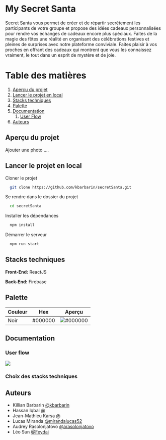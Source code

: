 # My Secret Santa

Secret Santa vous permet de créer et de répartir secrètement les participants de votre groupe et propose des idées cadeaux personnalisées pour rendre vos échanges de cadeaux encore plus spéciaux. Faites de la magie des fêtes une réalité en organisant des célébrations festives et pleines de surprises avec notre plateforme conviviale. Faites plaisir à vos proches en offrant des cadeaux qui montrent que vous les connaissez vraiment, le tout dans un esprit de mystère et de joie.

# Table des matières 

1. [Aperçu du projet](#apercu)
2. [Lancer le projet en local](#projet)
3. [Stacks techniques](#tech)
4. [Palette](#color)
5. [Documentation](#doc)
   1.  [User Flow](#flow)
6. [Auteurs](#autors)

## Aperçu du projet <a name="apercu"></a>

Ajouter une photo ....

## Lancer le projet en local <a name="projet"></a>

Cloner le projet

```bash
  git clone https://github.com/kbarbarin/secretSanta.git
```

Se rendre dans le dossier du projet

```bash
  cd secretSanta
```

Installer les dépendances

```bash
  npm install
```

Démarrer le serveur

```bash
  npm run start
```

## Stacks techniques <a name="tech"></a>

**Front-End:** ReactJS

**Back-End:** Firebase

## Palette <a name="color"></a>

| Couleur             | Hex                                                                | Aperçu
| ----------------- | ------------------------------------------------------------------ | -------------------- |
| Noir | #000000 | ![#000000](https://via.placeholder.com/10/000000?text=+)|

## Documentation <a name="doc"></a>

### User flow <a name="flow"></a>

[![](https://mermaid.ink/img/pako:eNqNU9Gy0jAQ_ZVMXtQZYKBQLvRBB9peYAa4KjxZeIhtgGibdNJUwcIH-R3-mJu0FBhHx-YlyZ6ze85uU-BQRBQ7eBeL7-GBSIXW3oYj-EbBnPCI8T16T_Z0i5rNt2gcuOsRcpArf_2kEuUcrWgoqUIrwhXZVkSDHI-Dj_SLYDyS9C9AwGio6xYLoVBWAkIhJQ0VencpQa4LmPNLzs7I8wL3INgRRTlKpdixuErkeUad7wcfcpopJjgnTNLtfYal4GcoWFUu3YwDbQ1FFKpyTo9ArKUZhFu4IkkVRRDLFEi_yUI3WcX6lD5meQDpysgPdM-I1lYiddqqmA-oWeXElH0ORtC1LKMoITeTJjQJJkLs4yv12VxO_5AZEZ6hmKDPBJLkisUsI4rmstY_KYnlYXozMwv-OduZljqbBT7_JpjxrBWiVEBqWY87ptdpZnfc6f91Q5fw_aozvpE5L9YiBz80q-aeQbEkBVO1n3ntYFGLewUebvI0G5qax4qobHvHMoqWr0dKUa7omzKyhMi83C5g-wI_8yN1w_Uqd9fTdVWXuIETKkFBBA-sMDCsDjShG-zANiLy6wZv-AVwJFdideIhdpTMaQPnaQTz8hjZS5JgZ0fiDG5Twj8JkVxBNGJKyEX5gM07NhDsFPiInX6_1bHt9qDf6fft4aBtNfAJO81Bb9jqDXtW98my7U7bsi4N_MMk7bSG3c6g123rYLdvP1mX340lSWE?type=png)](https://mermaid.live/edit#pako:eNqNU9Gy0jAQ_ZVMXtQZYKBQLvRBB9peYAa4KjxZeIhtgGibdNJUwcIH-R3-mJu0FBhHx-YlyZ6ze85uU-BQRBQ7eBeL7-GBSIXW3oYj-EbBnPCI8T16T_Z0i5rNt2gcuOsRcpArf_2kEuUcrWgoqUIrwhXZVkSDHI-Dj_SLYDyS9C9AwGio6xYLoVBWAkIhJQ0VencpQa4LmPNLzs7I8wL3INgRRTlKpdixuErkeUad7wcfcpopJjgnTNLtfYal4GcoWFUu3YwDbQ1FFKpyTo9ArKUZhFu4IkkVRRDLFEi_yUI3WcX6lD5meQDpysgPdM-I1lYiddqqmA-oWeXElH0ORtC1LKMoITeTJjQJJkLs4yv12VxO_5AZEZ6hmKDPBJLkisUsI4rmstY_KYnlYXozMwv-OduZljqbBT7_JpjxrBWiVEBqWY87ptdpZnfc6f91Q5fw_aozvpE5L9YiBz80q-aeQbEkBVO1n3ntYFGLewUebvI0G5qax4qobHvHMoqWr0dKUa7omzKyhMi83C5g-wI_8yN1w_Uqd9fTdVWXuIETKkFBBA-sMDCsDjShG-zANiLy6wZv-AVwJFdideIhdpTMaQPnaQTz8hjZS5JgZ0fiDG5Twj8JkVxBNGJKyEX5gM07NhDsFPiInX6_1bHt9qDf6fft4aBtNfAJO81Bb9jqDXtW98my7U7bsi4N_MMk7bSG3c6g123rYLdvP1mX340lSWE)

### Choix des stacks techniques

## Auteurs <a name="autor"></a>

- Killian Barbarin [@kbarbarin](https://www.github.com/arasolonjatovo)
- Hassan Iqbal [@](https://www.github.com/)
- Jean-Mathieu Karsa [@](https://www.github.com/)
- Lucas Miranda [@mirandalucas52](https://www.github.com/mirandalucas52)
- Audrey Rasolonjatovo [@arasolonjatovo](https://www.github.com/arasolonjatovo)
- Léo Sun [@Feydai](https://www.github.com/Feydai)
  
  

